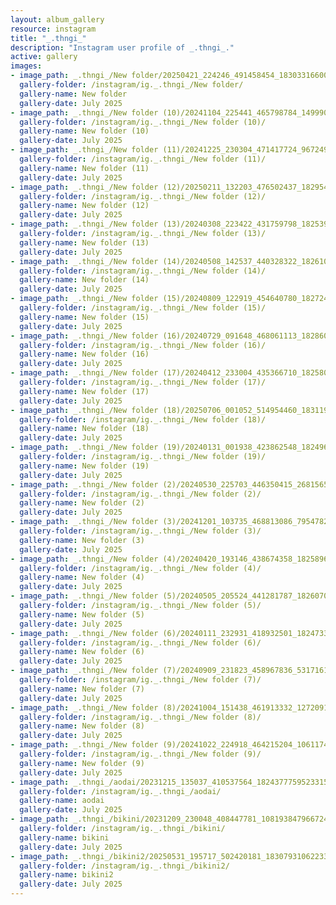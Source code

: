 ```yaml
---
layout: album_gallery
resource: instagram
title: "_.thngi_"
description: "Instagram user profile of _.thngi_."
active: gallery
images:
- image_path: _.thngi_/New folder/20250421_224246_491458454_18303316600233157_7451361293486909742_n.jpg
  gallery-folder: /instagram/ig._.thngi_/New folder/
  gallery-name: New folder
  gallery-date: July 2025
- image_path: _.thngi_/New folder (10)/20241104_225441_465798784_1499909254027382_9193452909904676490_n.jpg
  gallery-folder: /instagram/ig._.thngi_/New folder (10)/
  gallery-name: New folder (10)
  gallery-date: July 2025
- image_path: _.thngi_/New folder (11)/20241225_230304_471417724_967249992124915_446601697730512243_n.jpg
  gallery-folder: /instagram/ig._.thngi_/New folder (11)/
  gallery-name: New folder (11)
  gallery-date: July 2025
- image_path: _.thngi_/New folder (12)/20250211_132203_476502437_18295460383233157_4978590047307318420_n.jpg
  gallery-folder: /instagram/ig._.thngi_/New folder (12)/
  gallery-name: New folder (12)
  gallery-date: July 2025
- image_path: _.thngi_/New folder (13)/20240308_223422_431759798_18253998283233157_910282513000285094_n.jpg
  gallery-folder: /instagram/ig._.thngi_/New folder (13)/
  gallery-name: New folder (13)
  gallery-date: July 2025
- image_path: _.thngi_/New folder (14)/20240508_142537_440328322_18261011086233157_6946048731001637151_n.jpg
  gallery-folder: /instagram/ig._.thngi_/New folder (14)/
  gallery-name: New folder (14)
  gallery-date: July 2025
- image_path: _.thngi_/New folder (15)/20240809_122919_454640780_18272419801233157_8558733233624206244_n.jpg
  gallery-folder: /instagram/ig._.thngi_/New folder (15)/
  gallery-name: New folder (15)
  gallery-date: July 2025
- image_path: _.thngi_/New folder (16)/20240729_091648_468061113_18286010515233157_1018628282110705678_n.jpg
  gallery-folder: /instagram/ig._.thngi_/New folder (16)/
  gallery-name: New folder (16)
  gallery-date: July 2025
- image_path: _.thngi_/New folder (17)/20240412_233004_435366710_18258071254233157_6674772041382806745_n.jpg
  gallery-folder: /instagram/ig._.thngi_/New folder (17)/
  gallery-name: New folder (17)
  gallery-date: July 2025
- image_path: _.thngi_/New folder (18)/20250706_001052_514954460_18311962051233157_5296631046346408836_n.jpg
  gallery-folder: /instagram/ig._.thngi_/New folder (18)/
  gallery-name: New folder (18)
  gallery-date: July 2025
- image_path: _.thngi_/New folder (19)/20240131_001938_423862548_18249670942233157_6583938180475128560_n.jpg
  gallery-folder: /instagram/ig._.thngi_/New folder (19)/
  gallery-name: New folder (19)
  gallery-date: July 2025
- image_path: _.thngi_/New folder (2)/20240530_225703_446350415_2681565861993536_7844342305304036573_n.jpg
  gallery-folder: /instagram/ig._.thngi_/New folder (2)/
  gallery-name: New folder (2)
  gallery-date: July 2025
- image_path: _.thngi_/New folder (3)/20241201_103735_468813086_795478252703680_3304394412816558925_n.jpg
  gallery-folder: /instagram/ig._.thngi_/New folder (3)/
  gallery-name: New folder (3)
  gallery-date: July 2025
- image_path: _.thngi_/New folder (4)/20240420_193146_438674358_18258968797233157_7951052426845307951_n.jpg
  gallery-folder: /instagram/ig._.thngi_/New folder (4)/
  gallery-name: New folder (4)
  gallery-date: July 2025
- image_path: _.thngi_/New folder (5)/20240505_205524_441281787_18260702290233157_8488547896201397916_n.jpg
  gallery-folder: /instagram/ig._.thngi_/New folder (5)/
  gallery-name: New folder (5)
  gallery-date: July 2025
- image_path: _.thngi_/New folder (6)/20240111_232931_418932501_18247338694233157_7705972032858088195_n.jpg
  gallery-folder: /instagram/ig._.thngi_/New folder (6)/
  gallery-name: New folder (6)
  gallery-date: July 2025
- image_path: _.thngi_/New folder (7)/20240909_231823_458967836_531716132690483_3286848592825669020_n.jpg
  gallery-folder: /instagram/ig._.thngi_/New folder (7)/
  gallery-name: New folder (7)
  gallery-date: July 2025
- image_path: _.thngi_/New folder (8)/20241004_151438_461913332_1272091590634842_4556228319410641971_n.jpg
  gallery-folder: /instagram/ig._.thngi_/New folder (8)/
  gallery-name: New folder (8)
  gallery-date: July 2025
- image_path: _.thngi_/New folder (9)/20241022_224918_464215204_1061174898651337_8177328743139918353_n.jpg
  gallery-folder: /instagram/ig._.thngi_/New folder (9)/
  gallery-name: New folder (9)
  gallery-date: July 2025
- image_path: _.thngi_/aodai/20231215_135037_410537564_18243777595233157_5296820748809734934_n.jpg
  gallery-folder: /instagram/ig._.thngi_/aodai/
  gallery-name: aodai
  gallery-date: July 2025
- image_path: _.thngi_/bikini/20231209_230048_408447781_1081938479667247_3564311520231359694_n.jpg
  gallery-folder: /instagram/ig._.thngi_/bikini/
  gallery-name: bikini
  gallery-date: July 2025
- image_path: _.thngi_/bikini2/20250531_195717_502420181_18307931062233157_2845126252293933232_n.jpg
  gallery-folder: /instagram/ig._.thngi_/bikini2/
  gallery-name: bikini2
  gallery-date: July 2025
---
```

